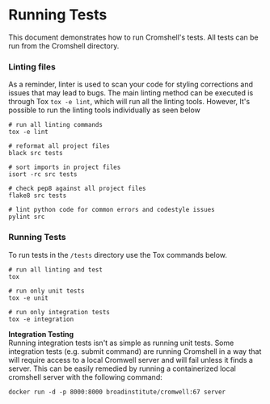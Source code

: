 # Running Tests

This document demonstrates how to run Cromshell's tests. All tests can be run from the 
Cromshell directory. 

### Linting files

As a reminder, linter is used to scan your code for styling corrections and issues that 
may lead to bugs. The main linting method can be executed is through Tox `tox -e lint`, which will
run all the linting tools. However, It's possible to run the linting tools individually
as seen below
```shell
# run all linting commands
tox -e lint

# reformat all project files
black src tests 

# sort imports in project files
isort -rc src tests 

# check pep8 against all project files
flake8 src tests 

# lint python code for common errors and codestyle issues
pylint src
```

### Running Tests

To run tests in the `/tests` directory use the Tox commands below.

```shell
# run all linting and test
tox

# run only unit tests
tox -e unit

# run only integration tests 
tox -e integration
```

**Integration Testing**  
Running integration tests isn't as simple as running unit tests. Some integration 
tests (e.g. submit command) are running Cromshell in a way that will require access to
a local Cromwell server and will fail unless it finds a server. This can be easily 
remedied by running a containerized local cromshell server with the following command:
```shell
docker run -d -p 8000:8000 broadinstitute/cromwell:67 server
```
